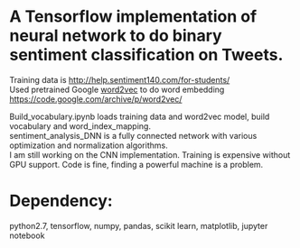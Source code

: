 # A Tensorflow implementation of neural network to do binary sentiment classification on Tweets.  

Training data is http://help.sentiment140.com/for-students/  
Used pretrained Google [word2vec](https://en.wikipedia.org/wiki/Word2vec) to do word embedding https://code.google.com/archive/p/word2vec/

Build_vocabulary.ipynb loads training data and word2vec model, build vocabulary and word_index_mapping.  
sentiment_analysis_DNN is a fully connected network with various optimization and normalization algorithms.  
I am still working on the CNN implementation. Training is expensive without GPU support. Code is fine, finding a powerful machine is a problem.

# Dependency:
python2.7, tensorflow, numpy, pandas, scikit learn, matplotlib, jupyter notebook
